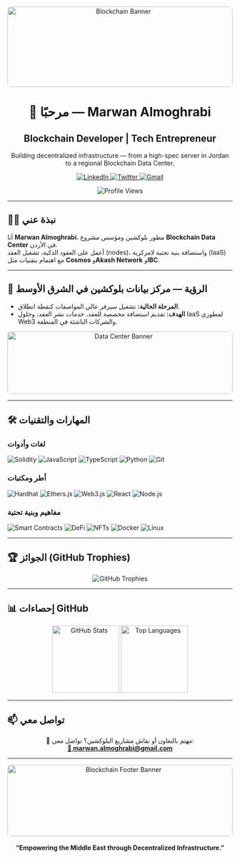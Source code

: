 <div align="center">

<!-- Banner Image: reliable unsplash source (blockchain theme). Adjust height below -->
<img src="https://source.unsplash.com/1200x300/?blockchain,network,nodes" width="100%" height="180" style="object-fit: cover; border-radius: 8px;" alt="Blockchain Banner"/>

<h1>👋 مرحبًا — Marwan Almoghrabi</h1>
<h2><b>Blockchain Developer | Tech Entrepreneur</b></h2>

<p>Building decentralized infrastructure — from a high-spec server in Jordan to a regional Blockchain Data Center.</p>

<!-- Social Links -->
<p>
  <a href="https://www.linkedin.com/in/marwan-almoghrabi" target="_blank" rel="noopener">
    <img src="https://img.shields.io/badge/LinkedIn-0A66C2?style=for-the-badge&logo=linkedin&logoColor=white" alt="LinkedIn"/>
  </a>
  <a href="https://twitter.com/marwan_almoghrabi" target="_blank" rel="noopener">
    <img src="https://img.shields.io/badge/X(Twitter)-000000?style=for-the-badge&logo=x&logoColor=white" alt="Twitter"/>
  </a>
  <a href="mailto:marwan.almoghrabi@gmail.com" target="_blank" rel="noopener">
    <img src="https://img.shields.io/badge/Gmail-D14836?style=for-the-badge&logo=gmail&logoColor=white" alt="Gmail"/>
  </a>
</p>

<!-- Profile Views Counter -->
<p>
  <img src="https://komarev.com/ghpvc/?username=marwanalmoghrabi&label=Profile%20Views&color=blue&style=flat-square" alt="Profile Views"/>
</p>

</div>

---

## 👨‍💻 نبذة عني
أنا **Marwan Almoghrabi**، مطور بلوكشين ومؤسس مشروع **Blockchain Data Center** في الأردن.  
أعمل على العقود الذكية، تشغيل العقد (nodes)، واستضافة بنية تحتية لامركزية (IaaS) مع اهتمام بتقنيات مثل **Cosmos** و**Akash Network** و**IBC**.

---

## 🚀 الرؤية — مركز بيانات بلوكشين في الشرق الأوسط
- **المرحلة الحالية:** تشغيل سيرفر عالي المواصفات كنقطة انطلاق.  
- **الهدف:** تقديم استضافة مخصصة للعقد، خدمات نشر العقد، وحلول IaaS لمطوري Web3 والشركات الناشئة في المنطقة.

<!-- Small banner for data-center / infra -->
<div align="center">
  <img src="https://source.unsplash.com/1200x300/?data-center,server,infrastructure" width="100%" height="140" style="object-fit: cover; border-radius: 8px;" alt="Data Center Banner"/>
</div>

---

## 🛠️ المهارات والتقنيات

### لغات وأدوات
<p>
  <img src="https://img.shields.io/badge/Solidity-363636?style=for-the-badge&logo=solidity&logoColor=white" alt="Solidity"/>
  <img src="https://img.shields.io/badge/JavaScript-F7DF1E?style=for-the-badge&logo=javascript&logoColor=black" alt="JavaScript"/>
  <img src="https://img.shields.io/badge/TypeScript-3178C6?style=for-the-badge&logo=typescript&logoColor=white" alt="TypeScript"/>
  <img src="https://img.shields.io/badge/Python-3670A0?style=for-the-badge&logo=python&logoColor=white" alt="Python"/>
  <img src="https://img.shields.io/badge/Git-F05032?style=for-the-badge&logo=git&logoColor=white" alt="Git"/>
</p>

### أطر ومكتبات
<p>
  <img src="https://img.shields.io/badge/Hardhat-F7E018?style=for-the-badge&logo=hardhat&logoColor=black" alt="Hardhat"/>
  <img src="https://img.shields.io/badge/Ethers.js-2C3E50?style=for-the-badge&logo=ethereum&logoColor=white" alt="Ethers.js"/>
  <img src="https://img.shields.io/badge/Web3.js-F16822?style=for-the-badge&logo=web3.js&logoColor=white" alt="Web3.js"/>
  <img src="https://img.shields.io/badge/React-61DAFB?style=for-the-badge&logo=react&logoColor=black" alt="React"/>
  <img src="https://img.shields.io/badge/Node.js-5FA04E?style=for-the-badge&logo=node.js&logoColor=white" alt="Node.js"/>
</p>

### مفاهيم وبنية تحتية
<p>
  <img src="https://img.shields.io/badge/Smart%20Contracts-000000?style=for-the-badge" alt="Smart Contracts"/>
  <img src="https://img.shields.io/badge/DeFi-2F80ED?style=for-the-badge" alt="DeFi"/>
  <img src="https://img.shields.io/badge/NFTs-8E2DE2?style=for-the-badge" alt="NFTs"/>
  <img src="https://img.shields.io/badge/Docker-2496ED?style=for-the-badge&logo=docker&logoColor=white" alt="Docker"/>
  <img src="https://img.shields.io/badge/Linux-FCC624?style=for-the-badge&logo=linux&logoColor=black" alt="Linux"/>
</p>

---

## 🏆 الجوائز (GitHub Trophies)
<div align="center">
  <img src="https://github-profile-trophy.vercel.app/?username=marwanalmoghrabi&theme=darkhub&no-frame=true&no-bg=true&margin-w=10" alt="GitHub Trophies"/>
</div>

---

## 📊 إحصاءات GitHub
<div align="center">
  <img src="https://github-readme-stats.vercel.app/api?username=marwanalmoghrabi&show_icons=true&theme=dark&count_private=true&hide_border=true" height="150" alt="GitHub Stats"/>
  <img src="https://github-readme-stats.vercel.app/api/top-langs/?username=marwanalmoghrabi&layout=compact&theme=dark&hide_border=true" height="150" alt="Top Languages"/>
</div>

---

## 📫 تواصل معي
<p align="center">
  💬 مهتم بالتعاون أو نقاش مشاريع البلوكشين؟ تواصل معي:  
  <br/>
  <a href="mailto:marwan.almoghrabi@gmail.com"><strong>📧 marwan.almoghrabi@gmail.com</strong></a>
</p>

---

<div align="center">
  <img src="https://source.unsplash.com/1200x300/?blockchain,technology,graph" width="100%" height="160" style="object-fit: cover; border-radius: 8px;" alt="Blockchain Footer Banner"/>
  <br/><br/>
  <b>“Empowering the Middle East through Decentralized Infrastructure.”</b>
</div>
